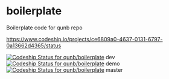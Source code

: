 boilerplate
===========

Boilerplate code for qunb repo


https://www.codeship.io/projects/ce6809a0-4637-0131-6797-0a13662d4365/status

[ ![Codeship Status for qunb/boilerplate](https://www.codeship.io/projects/ce6809a0-4637-0131-6797-0a13662d4365/status?branch=dev)](https://www.codeship.io/projects/2191) dev
[ ![Codeship Status for qunb/boilerplate](https://www.codeship.io/projects/ce6809a0-4637-0131-6797-0a13662d4365/status?branch=demo)](https://www.codeship.io/projects/2191) demo
[ ![Codeship Status for qunb/boilerplate](https://www.codeship.io/projects/ce6809a0-4637-0131-6797-0a13662d4365/status?branch=master)](https://www.codeship.io/projects/2191) master
